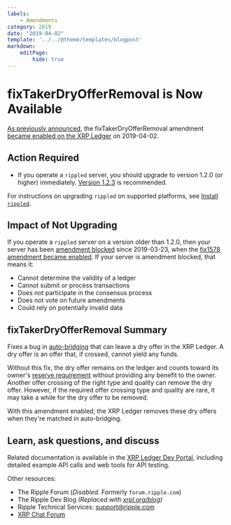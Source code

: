```yaml
---
labels:
    - Amendments
category: 2019
date: "2019-04-02"
template: '../../@theme/templates/blogpost'
markdown:
    editPage:
        hide: true
---
```

# fixTakerDryOfferRemoval is Now Available

[As previously announced](./fix1578-expected.md), the fixTakerDryOfferRemoval amendment [became enabled on the XRP Ledger](https://xrpcharts.ripple.com/#/transactions/C42335E95F1BD2009A2C090EA57BD7FB026AD285B4B85BE15F669BA4F70D11AF) on 2019-04-02.

## Action Required

- If you operate a `rippled` server, you should upgrade to version 1.2.0 (or higher) immediately. [Version 1.2.3](/blog/2019/rippled-1.2.3.md) is recommended.

For instructions on upgrading `rippled` on supported platforms, see [Install `rippled`](/docs/infrastructure/installation).


## Impact of Not Upgrading

If you operate a `rippled` server on a version older than 1.2.0, then your server has been [amendment blocked](/docs/concepts/networks-and-servers/amendments#amendment-blocked-servers) since 2019-03-23, when the [fix1578 amendment became enabled](/blog/2019/fix1578-enabled.md). If your server is amendment blocked, that means it:

* Cannot determine the validity of a ledger
* Cannot submit or process transactions
* Does not participate in the consensus process
* Does not vote on future amendments
* Could rely on potentially invalid data


## fixTakerDryOfferRemoval Summary

Fixes a bug in [auto-bridging](/docs/concepts/tokens/decentralized-exchange/autobridging) that can leave a dry offer in the XRP Ledger. A dry offer is an offer that, if crossed, cannot yield any funds.

Without this fix, the dry offer remains on the ledger and counts toward its owner's [reserve requirement](/docs/concepts/accounts/reserves#owner-reserves) without providing any benefit to the owner. Another offer crossing of the right type and quality can remove the dry offer. However, if the required offer crossing type and quality are rare, it may take a while for the dry offer to be removed.

With this amendment enabled, the XRP Ledger removes these dry offers when they're matched in auto-bridging.


## Learn, ask questions, and discuss

Related documentation is available in the [XRP Ledger Dev Portal](/docs/), including detailed example API calls and web tools for API testing.

Other resources:

* The Ripple Forum (_Disabled._ Formerly `forum.ripple.com`)
* The Ripple Dev Blog _(Replaced with [xrpl.org/blog](https://xrpl.org/blog/))_
* Ripple Technical Services: <support@ripple.com>
* [XRP Chat Forum](http://www.xrpchat.com/)
